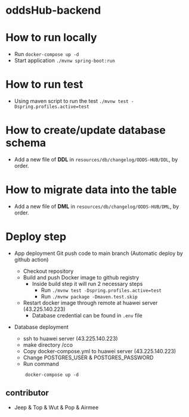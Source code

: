 # oddsHub-backend

# How to run locally
- Run `docker-compose up -d`
- Start application `./mvnw spring-boot:run`

# How to run test
- Using maven script to run the test `./mvnw test -Dspring.profiles.active=test`

# How to create/update database schema
- Add a new file of **DDL** in `resources/db/changelog/ODDS-HUB/DDL`, by order.

# How to migrate data into the table
- Add a new file of **DML** in `resources/db/changelog/ODDS-HUB/DML`, by order.

# Deploy step
- App deployment
    Git push code to main branch (Automatic deploy by github action)
    - Checkout repository
    - Build and push Docker image to github registry
      - Inside build step it will run 2 necessary steps
        - Run `./mvnw test -Dspring.profiles.active=test`
        - Run `./mvnw package -Dmaven.test.skip`
    - Restart docker image through remote at huawei server (43.225.140.223)
      - Database credential can be found in `.env` file

- Database deployment
    - ssh to huawei server (43.225.140.223)
    - make directory /cco
    - Copy docker-compose.yml to huawei server (43.225.140.223)
    - Change POSTGRES_USER & POSTGRES_PASSWORD
    - Run command
    ```
        docker-compose up -d
    ```

## contributor
- Jeep & Top & Wut & Pop & Airmee
